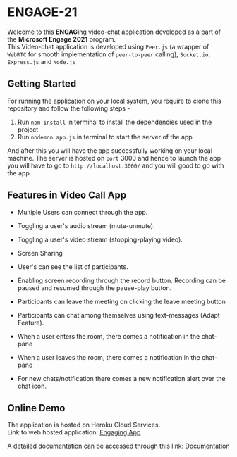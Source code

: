 # ENGAGE-21

Welcome to this **ENGAG**ing video-chat application developed as a part of the **Microsoft Engage 2021** program.\
This Video-chat application is developed using `Peer.js` (a wrapper of `WebRTC` for smooth implementation of `peer-to-peer` calling), `Socket.io`, `Express.js` and `Node.js`

## Getting Started

For running the application on your local system, you require to clone this repository and follow the following steps - 

1. Run `npm install` in terminal to install the dependencies used in the project
2. Run `nodemon app.js` in terminal to start the server of the app

And after this you will have the app successfully working on your local machine.
The server is hosted on `port` 3000 and hence to launch the app you will have to go to `http://localhost:3000/` and you will good to go with the app. 

## Features in Video Call App

- Multiple Users can connect through the app.

- Toggling a user's audio stream (mute-unmute).
- Toggling a user's video stream (stopping-playing video).
- Screen Sharing
- User's can see the list of participants.
- Enabling screen recording through the record button. Recording can be paused and resumed through the pause-play button. 
- Participants can leave the meeting on clicking the leave meeting button
- Participants can chat among themselves using text-messages (Adapt Feature).
- When a user enters the room, there comes a notification in the chat-pane
- When a user leaves the room, there comes a notification in the chat-pane
- For new chats/notification there comes a new notification alert over the chat icon. 

## Online Demo

The application is hosted on Heroku Cloud Services. \
Link to web hosted application: [Engaging App](https://engaging-app.herokuapp.com/ "Engaging App") 


A detailed documentation can be accessed through this link: [Documentation](https://docs.google.com/presentation/d/1qIbruojMDEGyGXxoWxssLRzBxCkmcxLNeIJfDEJMmxQ/edit?usp=sharing "Documentaion")
